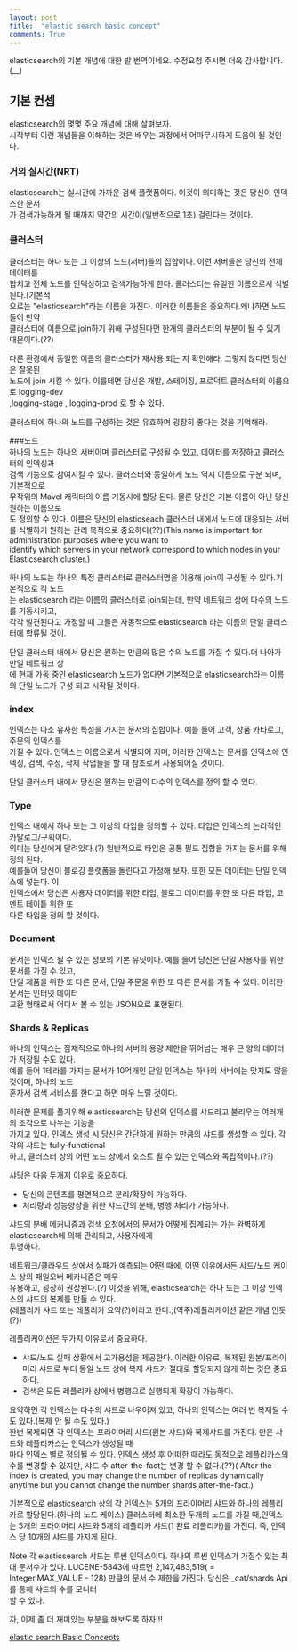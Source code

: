 ```yaml
---
layout: post
title:  "elastic search basic concept"
comments: True
---
```


elasticsearch의 기본 개념에 대한 발 번역이네요. 수정요청 주시면 더욱 감사합니다.(__)  
    
## 기본 컨셉  
elasticsearch의 몇몇 주요 개념에 대해 살펴보자.     
시작부터 이런 개념들을 이해하는 것은 배우는 과정에서 어마무시하게 도움이 될 것인다.   

### 거의 실시간(NRT)     
elasticsearch는 실시간에 가까운 검색 플랫폼이다. 이것이 의미하는 것은 당신이 인덱스한 문서    
가 검색가능하게 될 때까지 약간의 시간이(일반적으로 1초) 걸린다는 것이다.    

### 클러스터     
클러스터는 하나 또는 그 이상의 노드(서버)들의 집합이다. 이런 서버들은 당신의 전체 데이터를    
합치고 전체 노드를 인덱싱하고 검색가능하게 한다. 클러스터는 유일한 이름으로서 식별된다.(기본적    
으로는 "elasticsearch"라는 이름을 가진다. 이러한 이름들은 중요하다.왜냐하면 노드들이 만약  
클러스터에 이름으로 join하기 위해 구성된다면 한개의 클러스터의 부분이 될 수 있기 때문이다.(??)  

다른 환경에서 동일한 이름의 클러스터가 재사용 되는 지 확인해라. 그렇지 않다면 당신은 잘못된  
노드에 join 시킬 수 있다. 이를테면 당신은 개발, 스테이징, 프로덕트 클러스터의 이름으로 logging-dev  
,logging-stage , logging-prod 로 할 수 있다.  
  
클러스터에 하나의 노드를 구성하는 것은 유효하며 굉장히 좋다는 것을 기억해라.  

###노드  
하나의 노드는 하나의 서버이며 클러스터로 구성될 수 있고, 데이터를 저장하고 클러스터의 인덱싱과  
검색 기능으로 참여시킬 수 있다. 클러스터와 동일하게 노드 역시 이름으로 구분 되며, 기본적으로  
무작위의 Mavel 캐릭터의 이름 기동시에 할당 된다. 몰론 당신은 기본 이름이 아닌 당신 원하는 이름으로  
도 정의할 수 있다. 이름은 당신의 elasticseach 클러스터 내에서 노드에 대응되는 서버를 식별하기 원하는
 관리 목적으로 중요하다(??)(This name is important for administration purposes where you want to   
 identify which servers in your network correspond to which nodes in your Elasticsearch cluster.)  
   
하나의 노드는 하나의 특정 클러스터로 클러스터명을 이용해 join이 구성될 수 있다.기본적으로 각 노드   
는 elasticsearch 라는 이름의 클러스터로 join되는데, 만약 네트워크 상에  다수의 노드를 기동시키고,  
각각 발견된다고 가정할 때 그들은 자동적으로 elasticsearch 라는 이름의 단일 클러스터에 합류될 것이.  
  
단일 클러스터 내에서 당신은 원하는 만큼의 많은 수의 노드를 가질 수 있다.더 나아가 만일 네트워크 상  
에 현재 가동 중인 elasticsearch 노드가 없다면 기본적으로 elasticsearch라는 이름의 단일 노드가 구성
되고 시작될 것이다.

### index  
인덱스는 다소 유사한 특성을 가지는 문서의 집합이다. 예를 들어 고객, 상품 카타로그, 주문의 인덱스를  
가질 수 있다. 인덱스는 이름으로서 식별되어 지며, 이러한 인덱스는 문서를 인덱스에 인덱싱, 검색, 수정, 
삭제 작업들을 할 때 참조로서 사용되어질 것이다.  
  
단일 클러스터 내에서 당신은 원하는 만큼의 다수의 인덱스를 정의 할 수 있다.
  
### Type   
인덱스 내에서 하나 또는 그 이상의 타입을 정의할 수 있다. 타입은 인덱스의 논리적인 카탈로그/구획이다.  
의미는 당신에게 달려있다.(?) 일반적으로 타입은 공통 필드 집합을 가지는 문서를 위해 정의 된다.  
예를들어 당신이 블로깅 플랫폼을 돌린다고 가정해 보자. 또한 모든 데이터는 단일 인덱스에 넣는다. 이  
인덱스에서 당신은 사용자 데이터를 위한 타입, 블로그 데이터를 위한 또 다른 타입, 코멘트 데이틑 위한 또  
다른 타입을 정의 할 것이다.

### Document  
문서는 인덱스 될 수 있는 정보의 기본 유닛이다. 예를 들어 당신은 단일 사용자를 위한 문서를 가질 수 있고,  
단일 제품을 위한 또 다른 문서, 단일 주문을 위한 또 다른 문서를 가질 수 있다. 이러한 문서는 인터넷 데이터  
교환 형태로서 어디서 볼 수 있는 JSON으로 표현된다.  
  
### Shards & Replicas  
하나의 인덱스는 잠재적으로 하나의 서버의 용량 제한을 뛰어넘는 매우 큰 양의 데이터가 저장될 수도 있다.  
예를 들어 1테라를 가지는 문서가 10억개인 단일 인덱스는 하나의 서버에는 맞지도 않을 것이며, 하나의 노드  
혼자서 검색 서비스를 한다고 하면 매우 느릴 것이다.  
  
이러한 문제를 풀기위해 elasticsearch는 당신의 인덱스를 샤드라고 불리우는 여러개의 조각으로 나누는 기능을  
가지고 있다. 인덱스 생성 시 당신은 간단하게 원하는 만큼의 샤드를 생성할 수 있다. 각각의 샤드는 fully-functional  
하고, 클러스터 상의 어떤 노드 상에서 호스트 될 수 있는 인덱스와 독립적이다.(??)  
  
샤딩은 다음 두개지 이유로 중요하다.
 * 당신의 콘텐츠를 평면적으로 분리/확장이 가능하다.  
 * 처리량과 성능향상을 위한 샤드간의 분배, 병행 처리가 가능하다.  
   
샤드의 분배 메커니즘과 검색 요청에서의 문서가 어떻게 집계되는 가는 완벽하게 elasticsearch에 의해 관리되고, 사용자에게  
투명하다.  

네트워크/클라우드 상에서 실패가 예측되는 어떤 때에, 어떤 이유에서든 샤드/노드 케이스 상의 패일오버 메카니즘은 매우  
유용하고, 굉장히 권장된다.(?)  이것을 위해, elasticsearch는 하나 또는 그 이상 인덱스의 샤드의 복제를 만들 수 있다.  
(레플리카 샤드 또는 레플리카 요약(?)이라고 한다.;(역주)레플리케이션 같은 개념 인듯(?))  

레플리케이션은 두가지 이유로서 중요하다.  
* 샤드/노드 실패 상황에서 고가용성을 제공한다. 이러한 이유로, 복제된 원본/프라이머리 샤드로 부터 동일 노드 상에 복제 샤드가 절대로 할당되지 않게 하는 것은 중요하다.
* 검색은 모든 레플리카 상에서 병행으로 실행되게 확장이 가능하다.
  
요약하면 각 인덱스는 다수의 샤드로 나우어져 있고, 하나의 인덱스는 여러 번 복제될 수도 있다.(복제 안 될 수도 있다.)  
한번 복제되면 각 인덱스는 프라이머리 샤드(원본 샤드)와 복제샤드를 가진다. 만은 샤드와 레플리카스는 인덱스가 생성될 때  
마다 인덱스 별로 정의될 수 있다. 인덱스 생성 후 어떠한 때라도 동적으로 레플리카스의 수를 변경할 수 있지만, 샤드 수   after-the-fact는 변경 할 수 없다.(??)( After the index is created, you may change the number of replicas dynamically anytime but you cannot change the number shards after-the-fact.)  

기본적으로 elasticsearch 상의 각 인덱스는 5개의 프라이머리 샤드와 하나의 레플리카로 할당된다.(하나의 노드 케이스)  클러스터에 최소한 두개의 노드를 가질 때,인덱스는 5개의 프라이머리 샤드와 5개의 레플리카 샤드(1 완료 레플리카)를 가진다. 
즉, 인덱스 당 10개의 샤드를 가지게 된다.  
  
    
Note 각 elasticsearch 샤드는 루씬 인덱스이다. 하나의 루씬 인덱스가 가질수 있는 최대 문서수가 있다. LUCENE-5843에 따르면
2,147,483,519( = Integer.MAX_VALUE - 128) 만큼의 문서 수 제한을 가진다. 당신은 _cat/shards Api를 통해 샤드의 수를 모니터  
할 수 있다.  
  
자, 이제 좀 더 재미있는 부분을 해보도록 하자!!!

[elastic search Basic Concepts](https://www.elastic.co/guide/en/elasticsearch/reference/current/_basic_concepts.html)





 



